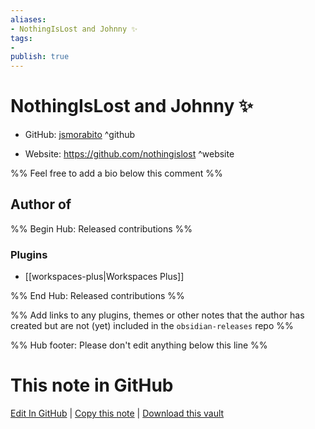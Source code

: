 ```yaml
---
aliases:
- NothingIsLost and Johnny ✨
tags:
- 
publish: true
---
```


# NothingIsLost and Johnny ✨

- GitHub: [jsmorabito](https://github.com/jsmorabito/) ^github
<!-- - Discord: `@` ^discord-->
- Website: <https://github.com/nothingislost> ^website
<!-- - [[Publish sites|Publish site]]: <https://> ^publish-->

%% Feel free to add a bio below this comment %%


## Author of

%% Begin Hub: Released contributions %%
### Plugins
- [[workspaces-plus|Workspaces Plus]]

%% End Hub: Released contributions %%

%% Add links to any plugins, themes or other notes that the author has created but are not (yet) included in the `obsidian-releases` repo %%

<!--
### Unlisted plugins
-->

<!--
### Others
-->

<!--
## Sponsor this author
-->

<!-- - [[GitHub sponsors]]: [Sponsor @jsmorabito on GitHub Sponsors](https://github.com/sponsors/jsmorabito) ^github-sponsor-->
<!-- - [[Buy me a coffee]]: <https://> ^buy-me-a-coffee-->
<!-- - [[PayPal]]: <https://> ^paypal-->
<!-- - [[Patreon]]: <https://> ^patreon-->

<!--
## Follow this author
-->

<!-- - [[YouTube Channels|On YouTube]]: <https://> ^youtube-->
<!-- - Twitter: <https://> ^twitter-->
<!-- - ... -->

%% Hub footer: Please don't edit anything below this line %%

# This note in GitHub

<span class="git-footer">[Edit In GitHub](https://github.dev/obsidian-community/obsidian-hub/blob/main/01%20-%20Community/People/jsmorabito.md "git-hub-edit-note") | [Copy this note](https://raw.githubusercontent.com/obsidian-community/obsidian-hub/main/01%20-%20Community/People/jsmorabito.md "git-hub-copy-note") | [Download this vault](https://github.com/obsidian-community/obsidian-hub/archive/refs/heads/main.zip "git-hub-download-vault") </span>
